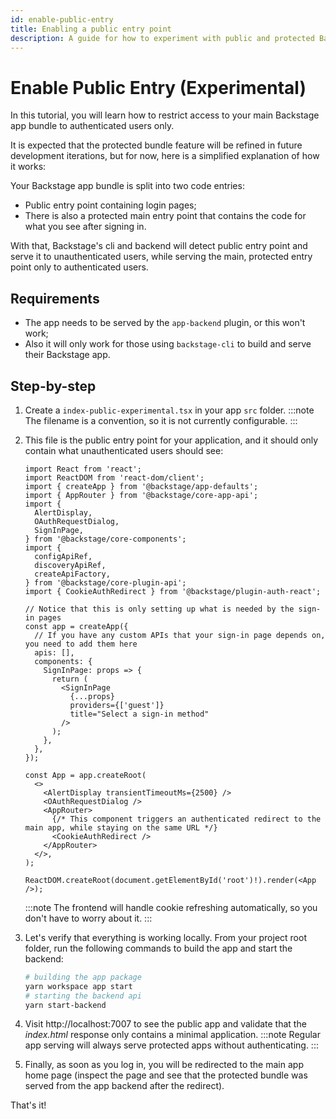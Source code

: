```yaml
---
id: enable-public-entry
title: Enabling a public entry point
description: A guide for how to experiment with public and protected Backstage app bundles
---
```


# Enable Public Entry (Experimental)

In this tutorial, you will learn how to restrict access to your main Backstage app bundle to authenticated users only.

It is expected that the protected bundle feature will be refined in future development iterations, but for now, here is a simplified explanation of how it works:

Your Backstage app bundle is split into two code entries:

- Public entry point containing login pages;
- There is also a protected main entry point that contains the code for what you see after signing in.

With that, Backstage's cli and backend will detect public entry point and serve it to unauthenticated users, while serving the main, protected entry point only to authenticated users.

## Requirements

- The app needs to be served by the `app-backend` plugin, or this won't work;
- Also it will only work for those using `backstage-cli` to build and serve their Backstage app.

## Step-by-step

1. Create a `index-public-experimental.tsx` in your app `src` folder.
   :::note
   The filename is a convention, so it is not currently configurable.
   :::

2. This file is the public entry point for your application, and it should only contain what unauthenticated users should see:

   ```tsx title="in packages/app/src/index-public-experimental.tsx"
   import React from 'react';
   import ReactDOM from 'react-dom/client';
   import { createApp } from '@backstage/app-defaults';
   import { AppRouter } from '@backstage/core-app-api';
   import {
     AlertDisplay,
     OAuthRequestDialog,
     SignInPage,
   } from '@backstage/core-components';
   import {
     configApiRef,
     discoveryApiRef,
     createApiFactory,
   } from '@backstage/core-plugin-api';
   import { CookieAuthRedirect } from '@backstage/plugin-auth-react';

   // Notice that this is only setting up what is needed by the sign-in pages
   const app = createApp({
     // If you have any custom APIs that your sign-in page depends on, you need to add them here
     apis: [],
     components: {
       SignInPage: props => {
         return (
           <SignInPage
             {...props}
             providers={['guest']}
             title="Select a sign-in method"
           />
         );
       },
     },
   });

   const App = app.createRoot(
     <>
       <AlertDisplay transientTimeoutMs={2500} />
       <OAuthRequestDialog />
       <AppRouter>
         {/* This component triggers an authenticated redirect to the main app, while staying on the same URL */}
         <CookieAuthRedirect />
       </AppRouter>
     </>,
   );

   ReactDOM.createRoot(document.getElementById('root')!).render(<App />);
   ```

   :::note
   The frontend will handle cookie refreshing automatically, so you don't have to worry about it.
   :::

3. Let's verify that everything is working locally. From your project root folder, run the following commands to build the app and start the backend:

   ```sh
   # building the app package
   yarn workspace app start
   # starting the backend api
   yarn start-backend
   ```

4. Visit http://localhost:7007 to see the public app and validate that the _index.html_ response only contains a minimal application.
   :::note
   Regular app serving will always serve protected apps without authenticating.
   :::

5. Finally, as soon as you log in, you will be redirected to the main app home page (inspect the page and see that the protected bundle was served from the app backend after the redirect).

That's it!
